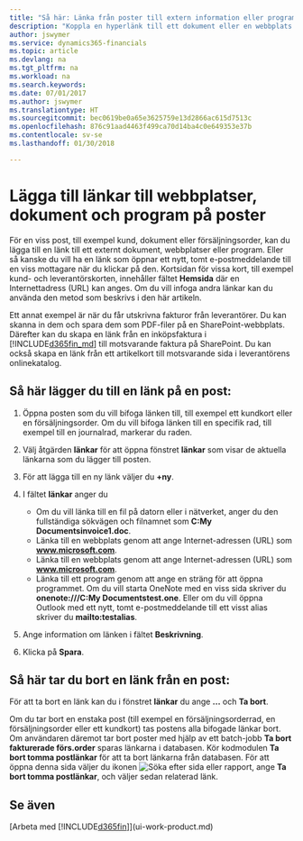 ```yaml
---
title: "Så här: Länka från poster till extern information eller program | Microsoft Docs"
description: "Koppla en hyperlänk till ett dokument eller en webbplats till en viss post, till exempel en kund eller ett dokument."
author: jswymer
ms.service: dynamics365-financials
ms.topic: article
ms.devlang: na
ms.tgt_pltfrm: na
ms.workload: na
ms.search.keywords: 
ms.date: 07/01/2017
ms.author: jswymer
ms.translationtype: HT
ms.sourcegitcommit: bec0619be0a65e3625759e13d2866ac615d7513c
ms.openlocfilehash: 876c91aad4463f499ca70d14ba4c0e649353e37b
ms.contentlocale: sv-se
ms.lasthandoff: 01/30/2018

---
```

# <a name="adding-links-to-websites-documents-or-programs-on-records"></a>Lägga till länkar till webbplatser, dokument och program på poster
För en viss post, till exempel kund, dokument eller försäljningsorder, kan du lägga till en länk till ett externt dokument, webbplatser eller program. Eller så kanske du vill ha en länk som öppnar ett nytt, tomt e-postmeddelande till en viss mottagare när du klickar på den. Kortsidan för vissa kort, till exempel kund- och leverantörskorten, innehåller fältet **Hemsida** där en Internettadress (URL) kan anges. Om du vill infoga andra länkar kan du använda den metod som beskrivs i den här artikeln.

Ett annat exempel är när du får utskrivna fakturor från leverantörer. Du kan skanna in dem och spara dem som PDF-filer på en SharePoint-webbplats. Därefter kan du skapa en länk från en inköpsfaktura i [!INCLUDE[d365fin_md](includes/d365fin_md.md)] till motsvarande faktura på SharePoint. Du kan också skapa en länk från ett artikelkort till motsvarande sida i leverantörens onlinekatalog.

## <a name="to-add-a-link-on-a-record"></a>Så här lägger du till en länk på en post:   

1.  Öppna posten som du vill bifoga länken till, till exempel ett kundkort eller en försäljningsorder. Om du vill bifoga länken till en specifik rad, till exempel till en journalrad, markerar du raden.  

2.  Välj åtgärden **länkar** för att öppna fönstret **länkar** som visar de aktuella länkarna som du lägger till posten.

3. För att lägga till en ny länk väljer du **+ny**.

4.  I fältet **länkar** anger du

    -   Om du vill länka till en fil på datorn eller i nätverket, anger du den fullständiga sökvägen och filnamnet som **C:My Documentsinvoice1.doc**.
    -   Länka till en webbplats genom att ange Internet-adressen (URL) som **www.microsoft.com**.
    -   Länka till en webbplats genom att ange Internet-adressen (URL) som **www.microsoft.com**.
    -   Länka till ett program genom att ange en sträng för att öppna programmet. Om du vill starta OneNote med en viss sida skriver du **onenote:///C:My Documentstest.one**. Eller om du vill öppna Outlook med ett nytt, tomt e-postmeddelande till ett visst alias skriver du **mailto:testalias**.  

5.  Ange information om länken i fältet **Beskrivning**.  

6.  Klicka på **Spara**.  

## <a name="to-delete-a-link-from-a-record"></a>Så här tar du bort en länk från en post:  

För att ta bort en länk kan du i fönstret **länkar** du ange **...** och **Ta bort**.

Om du tar bort en enstaka post (till exempel en försäljningsorderrad, en försäljningsorder eller ett kundkort) tas postens alla bifogade länkar bort. Om användaren däremot tar bort poster med hjälp av ett batch-jobb **Ta bort fakturerade förs.order** sparas länkarna i databasen. Kör kodmodulen **Ta bort tomma postlänkar** för att ta bort länkarna från databasen. För att öppna denna sida väljer du ikonen ![Söka efter sida eller rapport](media/ui-search/search_small.png "Ikonen Söka efter sida eller rappor"), ange **Ta bort tomma postlänkar**, och väljer sedan relaterad länk.   

<!-- ### To run delete orphaned record links  

1.  Choose the ![Search for Page or Report](media/ui-search/search_small.png "Search for Page or Report icon") icon, enter **Data Deletion**, and then choose the related link.  

2.  On the **Data Deletion** page, choose **Tasks**, and then choose **Delete Orphaned Record Links**.  -->

## <a name="see-also"></a>Se även  
[Arbeta med [!INCLUDE[d365fin](includes/d365fin_md.md)]](ui-work-product.md)  

